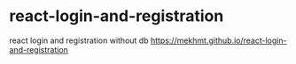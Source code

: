 # react-login-and-registration
react login and registration without db
https://mekhmt.github.io/react-login-and-registration
